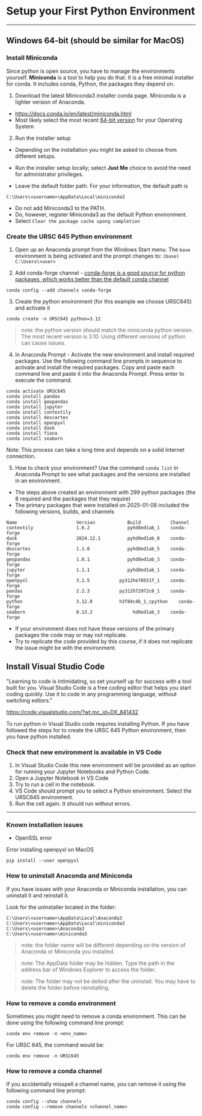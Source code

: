 # Setup your First Python Environment
---

## Windows 64-bit (should be similar for MacOS)

### Install Miniconda
Since python is open source, you have to manage the environments yourself. **Miniconda** is a tool to help you do that. It is a free minimal installer for conda. It includes conda, Python, the packages they depend on.

1. Download the latest Miniconda3 installer conda page. Miniconda is a lighter version of Anaconda.

- https://docs.conda.io/en/latest/miniconda.html
- Most likely select the most recent [64-bit version](https://docs.conda.io/en/latest/miniconda.html) for your Operating System 

2. Run the installer setup
- Depending on the installation you might be asked to choose from different setups.

- Run the installer setup locally; select **Just Me** choice to avoid the need for administrator privileges.

- Leave the default folder path. For your information, the default path is

```
C:\Users\<username>\AppData\Local\miniconda3
```

- Do not add Miniconda3 to the PATH. 
- Do, however, register Miniconda3 as the default Python environment.
- Select `Clear the package cache upong completion`

### Create the URSC 645 Python environment
1. Open up an Anaconda prompt from the Windows Start menu. The `base` environment is being activated and the prompt changes to: `(base) C:\Users\<user>`

2. Add conda-forge channel - [conda-forge is a good source for python packages, which works better than the default conda channel](https://conda-forge.org/docs/user/introduction.html#:~:text=Conda%2Dforge%20is%20a%20community,by%20our%20conda%2Dforge%20organization.)
```
conda config --add channels conda-forge
```

3. Create the python environment (for this example we choose URSC645) and activate it

```
conda create -n URSC645 python=3.12
```

> note: the python version should match the miniconda python version. The most recent version is 3.10. Using different versions of python can cause issues.

4. In Anaconda Prompt - Activate the new environment and install required packages. Use the following command line prompts in sequence to activate and install the required packages. Copy and paste each command line and paste it into the Anaconda Prompt. Press enter to execute the command.

```
conda activate URSC645
conda install pandas
conda install geopandas
conda install jupyter
conda install contextily
conda install descartes
conda install openpyxl
conda install dask
conda install fiona
conda install seaborn
```
Note: This process can take a long time and depends on a solid internet connection.

5. How to check your environment? Use the command `conda list` in Anaconda Prompt to see what packages and the versions are installed in an environment.
- The steps above created an environment with 299 python packages (the 8 required and the packages that they require)
- The primary packages that were installed on 2025-01-08 included the following versions, builds, and channels
```
Name                      Version            Build           Channel
contextily                1.6.2              pyhd8ed1ab_1    conda-forge
dask                      2024.12.1          pyhd8ed1ab_0    conda-forge
descartes                 1.1.0              pyhd8ed1ab_5    conda-forge
geopandas                 1.0.1              pyhd8ed1ab_3    conda-forge
jupyter                   1.1.1              pyhd8ed1ab_1    conda-forge
openpyxl                  3.1.5           py312he70551f_1    conda-forge
pandas                    2.2.3           py312h72972c8_1    conda-forge
python                    3.12.8          h3f84c4b_1_cpython    conda-forge
seaborn                   0.13.2               hd8ed1ab_3    conda-forge
```
- If your environment does not have these versions of the primary packages the code may or may not replicate. 
- Try to replicate the code provided by this course, if it does not replicate the issue might be with the environment.

## Install Visual Studio Code
"Learning to code is intimidating, so set yourself up for success with a tool built for you. 
Visual Studio Code is a free coding editor that helps you start coding quickly. 
Use it to code in any programming language, without switching editors."

https://code.visualstudio.com/?wt.mc_id=DX_841432

To run python in Visual Studio code requires installing Python. If you have followed the steps for to create the URSC 645 Python environment, then you have python installed.

### Check that new environment is available in VS Code
1. In Visual Studio Code this new environment will be provided as an option for running your Jupyter Notebooks and Python Code.
2. Open a Jupyter Notebook in VS Code
3. Try to run a cell in the notebook.
4. VS Code should prompt you to select a Python environment. Select the URSC645 environment.
5. Run the cell again. It should run without errors.

---
### Known installation issues
- OpenSSL error

Error installing openpyxl on MacOS
```
pip install --user openpyxl
```

### How to uninstall Anaconda and Miniconda
If you have issues with your Anaconda or Miniconda installation, you can uninstall it and reinstall it.

Look for the uninstaller located in the folder:

```
C:\Users\<username>\AppData\Local\Anaconda3
C:\Users\<username>\AppData\Local\miniconda3
C:\Users\<username>\Anaconda3
C:\Users\<username>\miniconda3
```
> note: the folder name will be different depending on the version of Anaconda or Miniconda you installed.

> note: The AppData folder may be hidden. Type the path in the address bar of Windows Explorer to access the folder.

> note: The folder may not be delted after the uninstall. You may have to delete the folder before reinstalling.

### How to remove a conda environment
Sometimes you might need to remove a conda environment. This can be done using the following command line prompt:

```
conda env remove -n <env_name>
```
For URSC 645, the command would be:

```
conda env remove -n URSC645
```

### How to remove a conda channel
If you accidentally misspell a channel name, you can remove it using the following command line prompt:

```
conda config --show channels
conda config --remove channels <channel_name>
``` 

